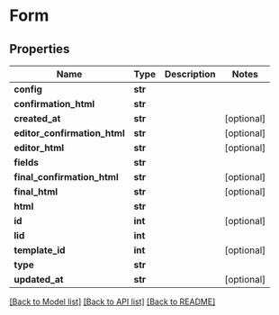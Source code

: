 # Form

## Properties
Name | Type | Description | Notes
------------ | ------------- | ------------- | -------------
**config** | **str** |  | 
**confirmation_html** | **str** |  | 
**created_at** | **str** |  | [optional] 
**editor_confirmation_html** | **str** |  | [optional] 
**editor_html** | **str** |  | [optional] 
**fields** | **str** |  | 
**final_confirmation_html** | **str** |  | [optional] 
**final_html** | **str** |  | [optional] 
**html** | **str** |  | 
**id** | **int** |  | [optional] 
**lid** | **int** |  | 
**template_id** | **int** |  | [optional] 
**type** | **str** |  | 
**updated_at** | **str** |  | [optional] 

[[Back to Model list]](../README.md#documentation-for-models) [[Back to API list]](../README.md#documentation-for-api-endpoints) [[Back to README]](../README.md)


